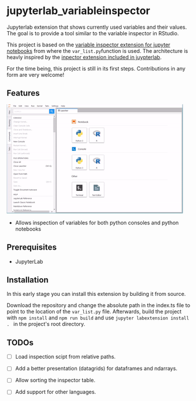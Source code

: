 # jupyterlab_variableinspector



Jupyterlab extension that shows currently used variables and their values. The goal is to provide a tool similar to the variable inspector in RStudio.

This project is based on the [variable inspector extension for jupyter notebooks](https://github.com/ipython-contrib/jupyter_contrib_nbextensions/tree/master/src/jupyter_contrib_nbextensions/nbextensions/varInspector) from where the `var_list.py`function is used. The architecture is heavly inspired by the [inpector extension included in juypterlab](https://github.com/jupyterlab/jupyterlab/tree/master/packages/inspector-extension).

For the time being, this project is still in its first steps. Contributions in any form are very welcome!

## Features
![Demogif](early_demo.gif)
- Allows inspection of variables for both python consoles and python notebooks


## Prerequisites

* JupyterLab

## Installation
In this early stage you can install this extension by building it from source.

Download the repository and change the absolute path in the index.ts file to point to the location of the `var_list.py` file.
Afterwards, build the project with `npm install` and `npm run build` and use `jupyter labextension install . ` in the project's root directory.


## TODOs
- [ ] Load inspection scipt from relative paths.
- [ ] Add a better presentation (datagrids) for dataframes and ndarrays.
- [ ] Allow sorting the inspector table.
- [ ] Add support for other languages.



